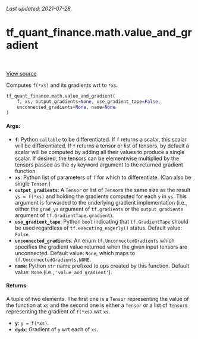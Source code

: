 <!--
This file is generated by a tool. Do not edit directly.
For open-source contributions the docs will be updated automatically.
-->

*Last updated: 2021-07-28.*

<div itemscope itemtype="http://developers.google.com/ReferenceObject">
<meta itemprop="name" content="tf_quant_finance.math.value_and_gradient" />
<meta itemprop="path" content="Stable" />
</div>

# tf_quant_finance.math.value_and_gradient

<!-- Insert buttons and diff -->

<table class="tfo-notebook-buttons tfo-api" align="left">
</table>

<a target="_blank" href="https://github.com/google/tf-quant-finance/blob/master/tf_quant_finance/math/gradient.py">View source</a>



Computes `f(*xs)` and its gradients wrt to `*xs`.

```python
tf_quant_finance.math.value_and_gradient(
    f, xs, output_gradients=None, use_gradient_tape=False,
    unconnected_gradients=None, name=None
)
```



<!-- Placeholder for "Used in" -->


#### Args:


* <b>`f`</b>: Python `callable` to be differentiated. If `f` returns a scalar, this
  scalar will be differentiated. If `f` returns a tensor or list of tensors,
  by default a scalar will be computed by adding all their values to produce
  a single scalar. If desired, the tensors can be elementwise multiplied by
  the tensors passed as the `dy` keyword argument to the returned gradient
  function.
* <b>`xs`</b>: Python list of parameters of `f` for which to differentiate. (Can also
  be single `Tensor`.)
* <b>`output_gradients`</b>: A `Tensor` or list of `Tensor`s the same size as the
  result `ys = f(*xs)` and holding the gradients computed for each `y` in
  `ys`. This argument is forwarded to the underlying gradient implementation
  (i.e., either the `grad_ys` argument of `tf.gradients` or the
  `output_gradients` argument of `tf.GradientTape.gradient`).
* <b>`use_gradient_tape`</b>: Python `bool` indicating that `tf.GradientTape` should be
  used regardless of `tf.executing_eagerly()` status.
  Default value: `False`.
* <b>`unconnected_gradients`</b>: An enum `tf.UnconnectedGradients` which specifies the
  gradient value returned when the given input tensors are unconnected.
  Default value: `None`, which maps to `tf.UnconnectedGradients.NONE`.
* <b>`name`</b>: Python `str` name prefixed to ops created by this function.
  Default value: `None` (i.e., `'value_and_gradient'`).


#### Returns:

A tuple of two elements. The first one is a `Tensor` representing the value
of the function at `xs` and the second one is either a `Tensor` or a list of
`Tensor`s representing the gradient of `f(*xs)` wrt `xs`.

* <b>`y`</b>: `y = f(*xs)`.
* <b>`dydx`</b>: Gradient of `y` wrt each of `xs`.